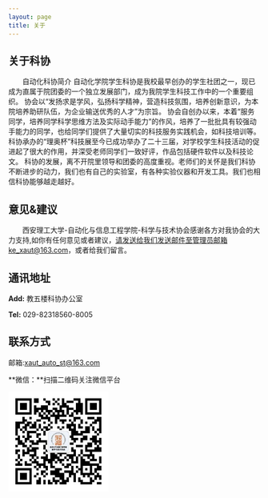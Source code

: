 ```yaml
---
layout: page
title: 关于
---
```


## 关于科协

　　自动化科协简介 自动化学院学生科协是我校最早创办的学生社团之一，现已成为直属于院团委的一个独立发展部门，成为我院学生科技工作中的一个重要组织。 协会以“发扬求是学风，弘扬科学精神，营造科技氛围，培养创新意识，为本院培养助研队伍，为企业输送优秀的人才”为宗旨。 协会自创办以来，本着“服务同学，培养同学科学思维方法及实际动手能力”的作风，培养了一批批具有较强动手能力的同学，也给同学们提供了大量切实的科技服务实践机会，如科技培训等。 科协承办的“理奥杯”科技展至今已成功举办了二十三届，对学校学生科技活动的促进起了很大的作用，并深受老师同学们一致好评，作品包括硬件软件以及科技论文。 科协的发展，离不开院里领导和团委的高度重视。老师们的关怀是我们科协不断进步的动力，我们也有自己的实验室，有各种实验仪器和开发工具。我们也相信科协能够越走越好。

## 意见&建议

　　西安理工大学-自动化与信息工程学院-科学与技术协会感谢各方对我协会的大力支持,如你有任何意见或者建议，请发送给我们发送邮件至管理员邮箱ke_xaut@163.com，或者给我们留言。

## 通讯地址

<i class="fa fa-paper-plane fa-fw"></i>**Add:** 教五楼科协办公室

<i class="fa fa-phone fa-fw"></i>**Tel:** 029-82318560-8005

## 联系方式


<i class="fa fa-envelope fa-fw"></i>邮箱:xaut_auto_st@163.com

<i class="fa fa-weixin fa-fw"></i>**微信：**扫描二维码关注微信平台

<img  style="width:200px;height:200px;margin: inherit;" src="images/icon/kexieweixin.jpg" />

